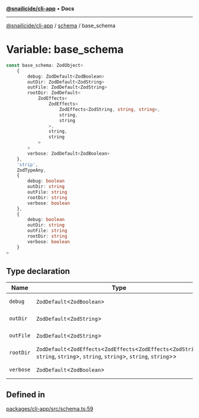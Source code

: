 [**@snailicide/cli-app**](../../../README.md) • **Docs**

---

[@snailicide/cli-app](../../../README.md) / [schema](../README.md) / base_schema

# Variable: base_schema

```ts
const base_schema: ZodObject<
    {
        debug: ZodDefault<ZodBoolean>
        outDir: ZodDefault<ZodString>
        outFile: ZodDefault<ZodString>
        rootDir: ZodDefault<
            ZodEffects<
                ZodEffects<
                    ZodEffects<ZodString, string, string>,
                    string,
                    string
                >,
                string,
                string
            >
        >
        verbose: ZodDefault<ZodBoolean>
    },
    'strip',
    ZodTypeAny,
    {
        debug: boolean
        outDir: string
        outFile: string
        rootDir: string
        verbose: boolean
    },
    {
        debug: boolean
        outDir: string
        outFile: string
        rootDir: string
        verbose: boolean
    }
>
```

## Type declaration

| Name | Type | Defined in |
| --- | --- | --- |
| `debug` | `ZodDefault`\<`ZodBoolean`\> | [packages/cli-app/src/schema.ts:60](https://github.com/gbtunney/snailicide-monorepo/blob/branch/packages/cli-app/src/schema.ts#L60) |
| `outDir` | `ZodDefault`\<`ZodString`\> | [packages/cli-app/src/schema.ts:61](https://github.com/gbtunney/snailicide-monorepo/blob/branch/packages/cli-app/src/schema.ts#L61) |
| `outFile` | `ZodDefault`\<`ZodString`\> | [packages/cli-app/src/schema.ts:65](https://github.com/gbtunney/snailicide-monorepo/blob/branch/packages/cli-app/src/schema.ts#L65) |
| `rootDir` | `ZodDefault`\<`ZodEffects`\<`ZodEffects`\<`ZodEffects`\<`ZodString`, `string`, `string`\>, `string`, `string`\>, `string`, `string`\>\> | [packages/cli-app/src/schema.ts:69](https://github.com/gbtunney/snailicide-monorepo/blob/branch/packages/cli-app/src/schema.ts#L69) |
| `verbose` | `ZodDefault`\<`ZodBoolean`\> | [packages/cli-app/src/schema.ts:72](https://github.com/gbtunney/snailicide-monorepo/blob/branch/packages/cli-app/src/schema.ts#L72) |

## Defined in

[packages/cli-app/src/schema.ts:59](https://github.com/gbtunney/snailicide-monorepo/blob/branch/packages/cli-app/src/schema.ts#L59)
